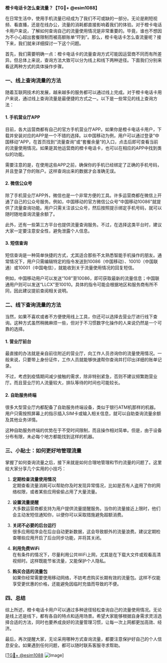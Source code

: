 **橙卡电话卡怎么查流量？【TG💪+ @esim1088】**

在日常生活中，使用手机流量已经成为了我们不可或缺的一部分。无论是刷短视频、看直播，还是在线办公，流量的消耗都直接影响着我们的体验。对于橙卡电话卡用户来说，了解如何查询自己的流量使用情况是非常重要的。毕竟，谁也不想因为不小心超出套餐限制而被高额账单“吓到”。那么，橙卡电话卡怎么查流量呢？接下来，我们就来详细探讨一下这个问题。

首先，我们需要明确一点：橙卡电话卡的流量查询方式可能因运营商不同而有所差异。但总体上来说，查询方法大致可以分为线上和线下两种途径。下面我们分别来看这两种方式的具体操作步骤。

### **一、线上查询流量的方法**

随着互联网技术的发展，越来越多的服务都可以通过线上完成。对于橙卡电话卡用户来说，通过线上查询流量是最便捷的方式之一。以下是一些常见的线上查询方法：

#### **1. 手机营业厅APP**
目前，各大运营商都有自己的官方手机营业厅APP。如果你是橙卡电话卡用户，下载并安装对应的APP是一个不错的选择。以中国移动为例，用户可以通过登录“中国移动”APP，在首页找到“流量查询”或“套餐余量”的入口，点击后即可查看当前的流量使用情况。如果是其他运营商的橙卡电话卡，也可以在相应的APP中找到类似的功能。

需要注意的是，在使用这些APP之前，确保你的手机已经绑定了正确的手机号码，并且登录了你的账户。这样查询出来的数据才会准确无误。

#### **2. 微信公众号**
除了手机营业厅APP外，微信也是一个非常方便的工具。许多运营商都在微信上开通了自己的公众号服务。例如，中国移动的官方微信公众号“中国移动10086”就提供了流量查询功能。用户只需关注该公众号，然后按照提示绑定手机号码，就可以随时随地查询流量余额了。

此外，还有一些第三方平台也提供流量查询服务。不过，在选择这类平台时，建议大家一定要注意安全性，避免泄露个人信息。

#### **3. 短信查询**
短信查询是一种简单快捷的方式，尤其适合那些不太熟悉智能手机操作的朋友。通常情况下，用户只需编辑特定的指令发送到10086（中国移动）、10010（中国联通）或10001（中国电信），就能收到关于流量使用情况的回复短信。

例如，中国移动用户可以发送“108”至10086，即可获取最新的流量信息；中国联通用户则可以发送“LLCX”至10010。具体的指令可能会根据地区和服务商有所不同，因此建议提前查阅相关说明。

### **二、线下查询流量的方法**

当然，如果不喜欢或者不方便使用线上工具，你还可以选择去营业厅进行线下查询。这种方式虽然稍微麻烦一些，但对于不习惯数字化操作的人来说仍然是一个可靠的选择。

#### **1. 营业厅前台**
最直接的办法就是亲自前往附近的营业厅，向工作人员咨询你的流量使用情况。一般来说，只要带上身份证件，工作人员就能够快速帮你查询并打印出详细的账单记录。

不过，考虑到疫情期间减少接触的需求，除非特别紧急，否则不建议频繁跑营业厅。而且营业厅的人流量较大，排队等待的时间也可能较长。

#### **2. 自助服务终端**
很多大型营业厅内都配备了自助服务终端设备，类似于银行ATM机那样的机器。用户只需按照屏幕上的指示插入SIM卡或输入相关信息，就可以自助查询流量余额及其他业务详情。

这种自助服务终端的优势在于不受时间限制，而且操作相对简单。但是，由于设备分布有限，未必每个地方都能找到这样的机器。

### **三、小贴士：如何更好地管理流量**

掌握了如何查询流量之后，接下来就是如何合理地管理和节约流量的问题了。这里给大家分享几个实用的小技巧：

1. **定期检查流量使用情况**  
   定期查看流量消耗可以帮助你及时发现异常情况，比如是否有人盗用了你的网络权限，或者某些应用偷偷占用了大量流量。

2. **设置流量提醒**  
   大多数运营商都支持为用户提供流量提醒服务。当你的流量接近上限时，他们会主动发短信通知你，以便你可以采取措施避免超额消费。

3. **关闭不必要的后台运行**  
   很多应用程序会在后台自动更新数据，这会导致额外的流量浪费。建议定期检查哪些应用开启了后台同步功能，并将其关闭。

4. **利用免费WiFi**  
   在有条件的情况下，尽量利用公共WiFi上网，尤其是在下载大文件或观看高清视频时。这样既能节省流量，又能保护个人隐私。

5. **购买合适的流量包**  
   如果你经常需要使用移动网络，不妨考虑购买长期有效的流量包。这样不仅能享受更优惠的价格，还能避免因临时充值而导致的不便。

### **四、总结**

综上所述，橙卡电话卡用户可以通过多种途径轻松查询自己的流量使用情况。无论是线上还是线下，都有各自的特点和适用场景。希望大家能够根据自身需求灵活选择合适的方法，同时也要养成良好的流量管理习惯，让每一次上网都更加高效、经济。

最后，再次提醒大家，无论采用哪种方式查询流量，都要注意保护好自己的个人信息安全。如果遇到任何问题，都可以随时联系客服寻求帮助。

[[TG💪+ @esim1088](https://t.me/s/esim1088) ![Image](https://i.postimg.cc/4NQfJmqS/Snipaste-2025-05-13-00-14-12.png)]